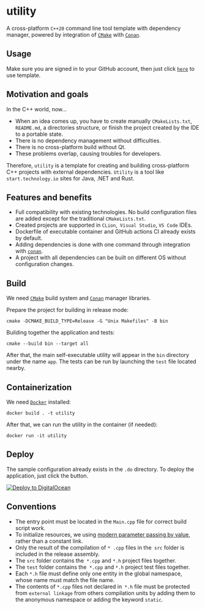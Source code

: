 # utility

A cross-platform `C++20` command line tool template with dependency manager, powered by integration
of [`CMake`](https://cmake.org/)
with [`Conan`](https://github.com/conan-io/cmake-conan).

## Usage

Make sure you are signed in to your GitHub account, then just
click [`here`](https://github.com/demidko/conan-utility/generate) to use template.

## Motivation and goals

In the С++ world, now...

* When an idea comes up, you have to create manually `CMakeLists.txt`,` README.md`, a directories structure, or finish
  the project created by the IDE to a portable state.
* There is no dependency management without difficulties.
* There is no cross-platform build without Qt.
* These problems overlap, causing troubles for developers.

Therefore, `utility` is a template for creating and building cross-platform C++ projects with external
dependencies. `Utility` is a tool like `start.technology.io` sites for Java, .NET and Rust.

## Features and benefits

* Full compatibility with existing technologies. No build configuration files are added except for the
  traditional `CMakeLists.txt`.
* Created projects are supported in `CLion`,` Visual Studio`, `VS Code` IDEs.
* Dockerfile of executable container and GitHub actions CI already exists by default.
* Adding dependencies is done with one command through integration with [`conan`](https://conan.io).
* A project with all dependencies can be built on different OS without configuration changes.

## Build

We need [`CMake`](https://cmake.org/download) build system and [`Conan`](https://conan.io) manager libraries.

Prepare the project for building in release mode:

```shell
cmake -DCMAKE_BUILD_TYPE=Release -G "Unix Makefiles" -B bin
```

Building together the application and tests:

```shell
cmake --build bin --target all
```  

After that, the main self-executable utility will appear in the `bin` directory under the name `app`. The tests can be
run by launching the `test` file located nearby.

## Containerization

We need [`Docker`](https://www.docker.com/) installed:

```shell
docker build . -t utility
```

After that, we can run the utility in the container (if needed):

```shell
docker run -it utility
```

## Deploy

The sample configuration already exists in the `.do` directory. To deploy the application, just click the button.

[![Deploy to DigitalOcean](https://www.deploytodo.com/do-btn-blue-ghost.svg)](https://cloud.digitalocean.com/apps/new?repo=https://github.com/demidko/timecobot2/tree/main)

## Conventions

* The entry point must be located in the `Main.cpp` file for correct build script work.
* To initialize resources, we using [modern parameter passing by value](https://habr.com/ru/post/460955/), rather than a
  constant link.
* Only the result of the compilation of `* .cpp` files in the` src` folder is included in the release assembly.
* The `src` folder contains the` *.cpp` and `*.h` project files together.
* The `test` folder contains the` *.cpp` and `*.h` project test files together.
* Each `*.h` file must define only one entity in the global namespace, whose name must match the file name.
* The contents of `*.cpp` files not declared in` *.h` file must be protected from `external linkage` from others
  compilation units by adding them to the anonymous namespace or adding the keyword `static`.
